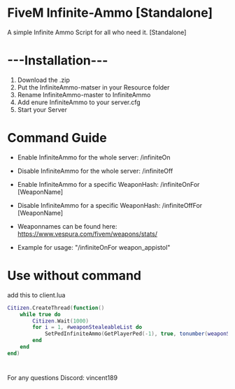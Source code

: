 # FiveM Infinite-Ammo [Standalone]
A simple Infinite Ammo Script for all who need it. [Standalone]

#            ---Installation---
1. Download the .zip
2. Put the InfiniteAmmo-matser in your Resource folder
3. Rename InfiniteAmmo-master to InfiniteAmmo
4. Add enure InfiniteAmmo to your server.cfg
5. Start your Server

# Command Guide
- Enable InfiniteAmmo for the whole server: /infiniteOn
- Disable InfiniteAmmo for the whole server: /infiniteOff

- Enable InfiniteAmmo for a specific WeaponHash: /infiniteOnFor [WeaponName]
- Disable InfiniteAmmo for a specific WeaponHash: /infiniteOffFor [WeaponName]
- Weaponnames can be found here: https://www.vespura.com/fivem/weapons/stats/
- Example for usage: "/infiniteOnFor weapon_appistol"

# Use without command

add this to client.lua

````lua
Citizen.CreateThread(function()
    while true do
        Citizen.Wait(1000)
        for i = 1, #weaponStealeableList do
            SetPedInfiniteAmmo(GetPlayerPed(-1), true, tonumber(weaponStealeableList[i]))
        end
    end
end)
````

#
For any questions
Discord: vincent189

